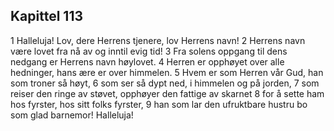## Kapittel 113

1 Halleluja! Lov, dere Herrens tjenere, lov Herrens navn!
2 Herrens navn være lovet fra nå av og inntil evig tid!
3 Fra solens oppgang til dens nedgang er Herrens navn høylovet.
4 Herren er opphøyet over alle hedninger, hans ære er over himmelen.
5 Hvem er som Herren vår Gud, han som troner så høyt,
6 som ser så dypt ned, i himmelen og på jorden,
7 som reiser den ringe av støvet, opphøyer den fattige av skarnet
8 for å sette ham hos fyrster, hos sitt folks fyrster,
9 han som lar den ufruktbare hustru bo som glad barnemor! Halleluja!
